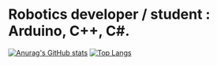 # Robotics developer / student : Arduino, C++, C#.
[![Anurag's GitHub stats](https://github-readme-stats.vercel.app/api?username=Bugger525&theme=onedark)](https://github.com/Bugger525/github-readme-stats)
[![Top Langs](https://github-readme-stats.vercel.app/api/top-langs/?username=Bugger525&theme=onedark)](https://github.com/Bugger525/github-readme-stats)
